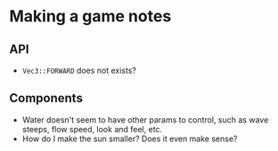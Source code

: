 # Making a game notes

## API

* `Vec3::FORWARD` does not exists?

## Components
 
* Water doesn't seem to have other params to control, such as wave steeps, flow speed, look and feel, etc.
* How do I make the sun smaller? Does it even make sense?